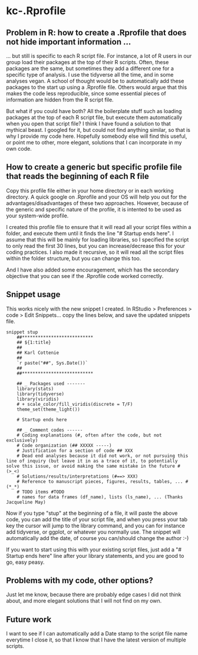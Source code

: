 # kc-.Rprofile

## Problem in R: how to create a .Rprofile that does not hide important information ...

... but still is specific to each R script file. For instance, a lot of R users in our group load their packages at the top of their R scripts. Often, these packages are the same, but sometimes they add a different one for a specific type of analysis. I use the tidyverse all the time, and in some analyses vegan. A school of thought would be to automatically add these packages to the start up using a .Rprofile file. Others would argue that this makes the code less reproducible, since some essential pieces of information are hidden from the R script file.

But what if you could have both? All the boilerplate stuff such as loading packages at the top of each R script file, but execute them automatically when you open that script file? I think I have found a solution to that mythical beast. I googled for it, but could not find anything similar, so that is why I provide my code here. Hopefully somebody else will find this useful, or point me to other, more elegant, solutions that I can incorporate in  my own code.

## How to create a generic but specific profile file that reads the beginning of each R file
Copy this profile file either in your home directory or in each working directory. A quick google on .Rprofile and your OS will help you out for the advantages/disadvantages of these two approaches. However, because of the generic and specific nature of the profile, it is intented to be used as your system-wide profile. 

I created this profile file to ensure that it will read all your script files within a folder, and execute them until it finds the line "# Startup ends here". I assume that this will be mainly for loading libraries, so I specified the script to only read the first 30 lines, but you can increase/decrease this for your coding practices. I also made it recursive, so it will read all the script files within the folder structure, but you can change this too.

And I have also added some encouragement, which has the secondary objective that you can see if the .Rprofile code worked correctly.

## Snippet usage

This works nicely with the new snippet I created. In RStudio > Preferences > code > Edit Snippets... copy the lines below, and save the updated snippets file.

```
snippet stup
	##***************************
	## ${1:title}
	##
	## Karl Cottenie
	##
	`r paste("##", Sys.Date())`
	##
	##***************************
	
	## _ Packages used -------
	library(stats)
	library(tidyverse)
	library(viridis)
	# + scale_color/fill_viridis(discrete = T/F)
	theme_set(theme_light())
	
	# Startup ends here
	
	## _ Comment codes ------
	# Coding explanations (#, often after the code, but not exclusively)
	# Code organization (## XXXXX -----)
	# Justification for a section of code ## XXX
	# Dead end analyses because it did not work, or not pursuing this line of inquiry (but leave it in as a trace of it, to potentially solve this issue, or avoid making the same mistake in the future # (>_<) 
	# Solutions/results/interpretations (#==> XXX)
	# Reference to manuscript pieces, figures, results, tables, ... # (*_*)
	# TODO items #TODO
	# names for data frames (df_name), lists (ls_name), ... (Thanks Jacqueline May)
```

  Now if you type "stup" at the beginning of a file, it will paste the above code, you can add the title of your script file, and when you press your tab key the cursor will jump to the library command, and you can for instance add tidyverse, or ggplot, or whatever you normally use. The snippet will automatically add the date, of course you can/should change the author :-)
  
If you want to start using this with your existing script files, just add a "# Startup ends here" line after your library statements, and you are good to go, easy peasy.
  
## Problems with my code, other options?

Just let me know, because there are probably edge cases I did not think about, and more elegant solutions that I will not find on my own.

## Future work

I want to see if I can automatically add a Date stamp to the script file name everytime I close it, so that I know that I have the latest version of multiple scripts.
